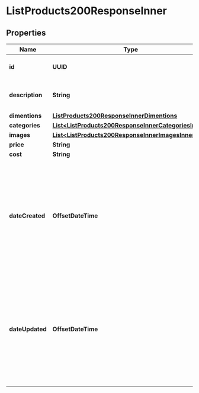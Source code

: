 

# ListProducts200ResponseInner


## Properties

| Name | Type | Description | Notes |
|------------ | ------------- | ------------- | -------------|
|**id** | **UUID** | The unique identifier of the product |  [optional] [readonly] |
|**description** | **String** | The description of the product |  |
|**dimentions** | [**ListProducts200ResponseInnerDimentions**](ListProducts200ResponseInnerDimentions.md) |  |  [optional] |
|**categories** | [**List&lt;ListProducts200ResponseInnerCategoriesInner&gt;**](ListProducts200ResponseInnerCategoriesInner.md) |  |  [optional] |
|**images** | [**List&lt;ListProducts200ResponseInnerImagesInner&gt;**](ListProducts200ResponseInnerImagesInner.md) |  |  [optional] |
|**price** | **String** |  |  |
|**cost** | **String** |  |  [optional] |
|**dateCreated** | **OffsetDateTime** | ISO 8601 Timestamp. Date Created and Date Updated are system managed values, should not be sent in request payloads - will be ignored. |  [optional] [readonly] |
|**dateUpdated** | **OffsetDateTime** | ISO 8601 Timestamp. Date Created and Date Updated are system managed values, should not be sent in request payloads - will be ignored. |  [optional] [readonly] |



